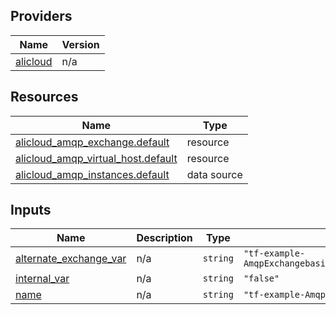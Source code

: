 <!-- BEGIN_TF_DOCS -->
## Providers

| Name | Version |
|------|---------|
| <a name="provider_alicloud"></a> [alicloud](#provider\_alicloud) | n/a |

## Resources

| Name | Type |
|------|------|
| [alicloud_amqp_exchange.default](https://registry.terraform.io/providers/hashicorp/alicloud/latest/docs/resources/amqp_exchange) | resource |
| [alicloud_amqp_virtual_host.default](https://registry.terraform.io/providers/hashicorp/alicloud/latest/docs/resources/amqp_virtual_host) | resource |
| [alicloud_amqp_instances.default](https://registry.terraform.io/providers/hashicorp/alicloud/latest/docs/data-sources/amqp_instances) | data source |

## Inputs

| Name | Description | Type | Default | Required |
|------|-------------|------|---------|:--------:|
| <a name="input_alternate_exchange_var"></a> [alternate\_exchange\_var](#input\_alternate\_exchange\_var) | n/a | `string` | `"tf-example-AmqpExchangebasic8375830262519668163alternate_exchange"` | no |
| <a name="input_internal_var"></a> [internal\_var](#input\_internal\_var) | n/a | `string` | `"false"` | no |
| <a name="input_name"></a> [name](#input\_name) | n/a | `string` | `"tf-example-AmqpExchangebasic8375830262519668163"` | no |
<!-- END_TF_DOCS -->    